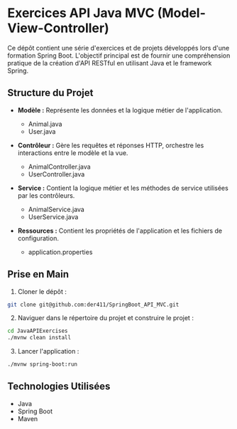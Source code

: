 # Exercices API Java MVC (Model-View-Controller)

Ce dépôt contient une série d'exercices et de projets développés lors d'une formation Spring Boot. L'objectif principal est de fournir une compréhension pratique de la création d'API RESTful en utilisant Java et le framework Spring.

## Structure du Projet

- **Modèle :** Représente les données et la logique métier de l'application.

  - Animal.java
  - User.java
 
- **Contrôleur :** Gère les requêtes et réponses HTTP, orchestre les interactions entre le modèle et la vue.

  - AnimalController.java
  - UserController.java
 
- **Service :** Contient la logique métier et les méthodes de service utilisées par les contrôleurs.

  - AnimalService.java
  - UserService.java

- **Ressources :** Contient les propriétés de l'application et les fichiers de configuration.

  - application.properties
 
## Prise en Main

1. Cloner le dépôt :
``` sh
git clone git@github.com:der411/SpringBoot_API_MVC.git
```
2. Naviguer dans le répertoire du projet et construire le projet :
``` sh
cd JavaAPIExercises
./mvnw clean install
```
3. Lancer l'application :
``` sh
./mvnw spring-boot:run
```
## Technologies Utilisées
- Java
- Spring Boot
- Maven
